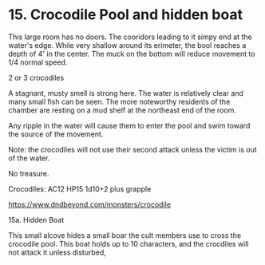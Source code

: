 # 15. Crocodile Pool  and hidden boat

This large room has no doors.  The cooridors leading to it
simpy end at the water's edge. While very shallow around its 
erimeter, the bool reaches a depth of 4' in the center.
The muck on the bottom will reduce movement to 1/4 normal speed.

2 or 3 crocodiles

A stagnant, musty smell is strong here. The water is relatively clear
and many small fish can be seen.  The more noteworthy residents
of the chamber are resting on a mud shelf at the northeast end of
the room.

Any ripple in the water will cause them to enter the pool and
swim toward the source of the movement.

Note: the crocodiles will not use their second attack unless
the victim is out of the water.

No treasure.

Crocodiles: AC12 HP15  1d10+2 plus grapple

https://www.dndbeyond.com/monsters/crocodile


15a. Hidden Boat

This small alcove hides a small boar the cult members use to cross
the crocodile pool. This boat holds up to 10 characters, and
the crocdiles will not attack it unless disturbed,


